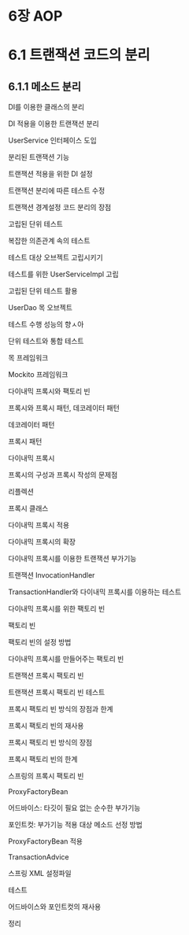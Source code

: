 # 6장 AOP

# 6.1 트랜잭션 코드의 분리

## 6.1.1 메소드 분리

DI를 이용한 클래스의 분리

DI 적용을 이용한 트랜잭션 분리

UserService 인터페이스 도입

분리된 트랜잭션 기능

트랜잭션 적용을 위한 DI 설정

트랜잭션 분리에 따른 테스트 수정

트랜잭션 경계설정 코드 분리의 장점

고립된 단위 테스트

복잡한 의존관계 속의 테스트

테스트 대상 오브젝트 고립시키기

테스트를 위한 UserServiceImpl 고립

고립된 단위 테스트 활용

UserDao 목 오브젝트

테스트 수행 성능의 향ㅅ아

단위 테스트와 통합 테스트

목 프레임워크

Mockito 프레임워크

다이내믹 프록시와 팩토리 빈

프록시와 프록시 패턴, 데코레이터 패턴

데코레이터 패턴

프록시 패턴

다이내믹 프록시

프록시의 구성과 프록시 작성의 문제점

리플렉션

프록시 클래스

다이내믹 프록시 적용

다이내믹 프록시의 확장

다이내믹 프록시를 이용한 트랜잭션 부가기능

트랜잭션 InvocationHandler

TransactionHandler와 다이내믹 프록시를 이용하는 테스트

다이내믹 프록시를 위한 팩토리 빈

팩토리 빈

팩토리 빈의 설정 방법

다이내믹 프록시를 만들어주는 팩토리 빈

트랜잭션 프록시 팩토리 빈

트랜잭션 프록시 팩토리 빈 테스트

프록시 팩토리 빈 방식의 장점과 한계

프록시 팩토리 빈의 재사용

프록시 팩토리 빈 방식의 장점

프록시 팩토리 빈의 한계

스프링의 프록시 팩토리 빈

ProxyFactoryBean

어드바이스: 타깃이 필요 없는 순수한 부가기능

포인트컷: 부가기능 적용 대상 메소드 선정 방법

ProxyFactoryBean 적용

TransactionAdvice

스프링 XML 설정파일

테스트

어드바이스와 포인트컷의 재사용

정리